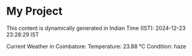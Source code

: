 # My Project

This content is dynamically generated in Indian Time (IST): 2024-12-23 23:28:29 IST


Current Weather in Coimbatore:
Temperature: 23.88 °C
Condition: haze
